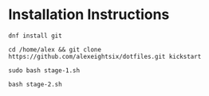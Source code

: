 # Installation Instructions
``dnf install git``

``cd /home/alex && git clone https://github.com/alexeightsix/dotfiles.git kickstart``

``sudo bash stage-1.sh``

``bash stage-2.sh``

